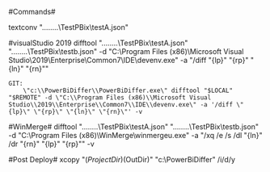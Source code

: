﻿#Commands#

textconv "..\..\..\..\TestPBix\testA.json"

#visualStudio 2019
	difftool "..\..\..\..\TestPBix\testA.json" "..\..\..\..\TestPBix\testb.json" -d "C:\Program Files (x86)\Microsoft Visual Studio\2019\Enterprise\Common7\IDE\devenv.exe" -a "/diff \"{lp}\" \"{rp}\" \"{ln}\" \"{rn}\""

	GIT:
		\"c:\\PowerBiDiffer\\PowerBiDiffer.exe\" difftool "$LOCAL" "$REMOTE" -d \"C:\\Program Files (x86)\\Microsoft Visual Studio\\2019\\Enterprise\\Common7\\IDE\\devenv.exe\" -a '/diff \"{lp}\" \"{rp}\" \"{ln}\" \"{rn}\"' -v
		
#WinMerge#
	difftool "..\..\..\..\TestPBix\testA.json" "..\..\..\..\TestPBix\testb.json" -d "C:\Program Files (x86)\WinMerge\winmergeu.exe" -a "/xq /e /s /dl \"{ln}\" /dr \"{rn}\" \"{lp}\" \"{rp}\"" -v



#Post Deploy#
xcopy "$(ProjectDir)$(OutDir)" "c:\PowerBiDiffer\" /i/d/y